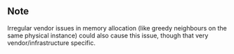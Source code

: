 <!-- usedin: [ _legacy_docker/Tutorials/1981-09-26-out-of-memory-errors.md, _maestro/Tutorials/1981-09-26-out-of-memory-errors.md, _node/tutorials/1981-09-26-out-of-memory-errors.md] -->


## Note

Irregular vendor issues in memory allocation (like greedy neighbours on the same physical instance) could also cause this issue, though that very vendor/infrastructure specific.





